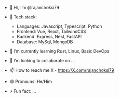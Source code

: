 - 👋 Hi, I’m @rajanchoksi79
 
- 👀 Tech stack:
    - Languages: Javascript, Typescript, Python
    - Frontend: Vue, React, TailwindCSS
    - Backend: Express, Nest, FastAPI
    - Database: MySql, MongoDB

- 🌱 I’m currently learning Rust, Linux, Basic DevOps

- 💞️ I’m looking to collaborate on ...

- 📫 How to reach me X - https://X.com/rajanchoksi79

- 😄 Pronouns: He/Him

- ⚡ Fun fact: ...

<!---
rajanchoksi79/rajanchoksi79 is a ✨ special ✨ repository because its `README.md` (this file) appears on your GitHub profile.
You can click the Preview link to take a look at your changes.
--->
